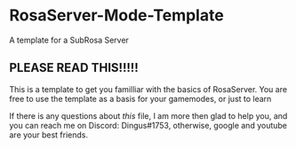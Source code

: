 # RosaServer-Mode-Template
A template for a SubRosa Server

## PLEASE READ THIS!!!!!


This is a template to get you familliar with the basics of RosaServer. You are free to use the template as a basis for your gamemodes, or just to learn



If there is any questions about *this* file, I am more then glad to help you, and you can reach me on Discord: Dingus#1753, otherwise, google and youtube are your best friends.

